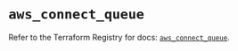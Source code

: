 # `aws_connect_queue`

Refer to the Terraform Registry for docs: [`aws_connect_queue`](https://registry.terraform.io/providers/hashicorp/aws/5.96.0/docs/resources/connect_queue).
